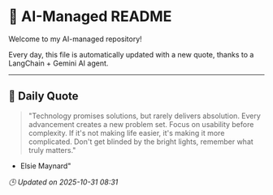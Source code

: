 # 🧠 AI-Managed README

Welcome to my AI-managed repository!

Every day, this file is automatically updated with a new quote, thanks to a LangChain + Gemini AI agent.

---

## 📅 Daily Quote

> "Technology promises solutions, but rarely delivers absolution.
Every advancement creates a new problem set.
Focus on usability before complexity.
If it's not making life easier, it's making it more complicated.
Don't get blinded by the bright lights, remember what truly matters."
- Elsie Maynard"

*🕒 Updated on 2025-10-31 08:31*
